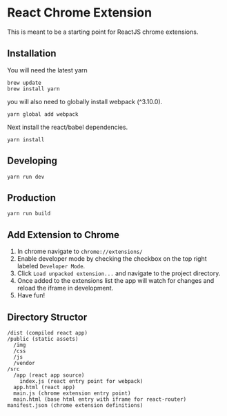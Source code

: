 # React Chrome Extension
This is meant to be a starting point for ReactJS chrome extensions.

## Installation
You will need the latest yarn

```
brew update
brew install yarn
```

you will also need to globally install webpack (^3.10.0).
```
yarn global add webpack
```

Next install the react/babel dependencies.

```
yarn install
```

## Developing
```
yarn run dev
```

## Production
```
yarn run build
```

## Add Extension to Chrome
1. In chrome navigate to `chrome://extensions/`
2. Enable developer mode by checking the checkbox on the top right labeled `Developer Mode`.
3. Click `Load unpacked extension...` and navigate to the project directory.
4. Once added to the extensions list the app will watch for changes and reload the iframe in development.
5. Have fun!

## Directory Structor
```
/dist (compiled react app)
/public (static assets)
  /img
  /css
  /js
  /vendor
/src
  /app (react app source)
    index.js (react entry point for webpack)
  app.html (react app)
  main.js (chrome extension entry point)
  main.html (base html entry with iframe for react-router)
manifest.json (chrome extension definitions)
```
